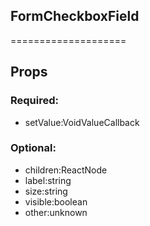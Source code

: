 
## FormCheckboxField
====================
## Props


### Required:
 - setValue:VoidValueCallback<boolean>

### Optional:
 - children:ReactNode
 - label:string
 - size:string
 - visible:boolean
 - other:unknown